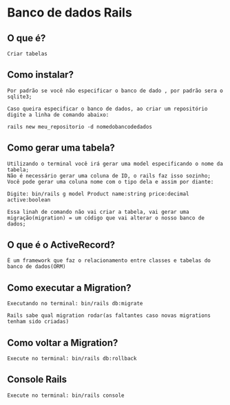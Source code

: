 # Banco de dados Rails

## O que é?

    Criar tabelas

## Como instalar?

    Por padrão se você não especificar o banco de dado , por padrão sera o sqlite3;
    
    Caso queira especificar o banco de dados, ao criar um repositório digite a linha de comando abaixo:

    rails new meu_repositorio -d nomedobancodedados

## Como gerar uma tabela?

    Utilizando o terminal você irá gerar uma model especificando o nome da tabela;
    Não é necessário gerar uma coluna de ID, o rails faz isso sozinho;
    Você pode gerar uma coluna nome com o tipo dela e assim por diante:

    Digite: bin/rails g model Product name:string price:decimal active:boolean

    Essa linah de comando não vai criar a tabela, vai gerar uma migração(migration) = um código que vai alterar o nosso banco de dados;

## O que é o ActiveRecord?

    É um framework que faz o relacionamento entre classes e tabelas do banco de dados(ORM)

## Como executar a Migration? 
    
    Executando no terminal: bin/rails db:migrate

    Rails sabe qual migration rodar(as faltantes caso novas migrations tenham sido criadas)

## Como voltar a Migration?

    Execute no terminal: bin/rails db:rollback 

## Console Rails

    Execute no terminal: bin/rails console